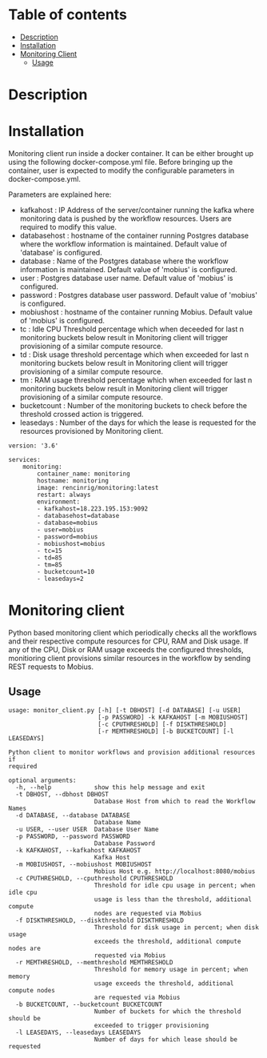 # Table of contents

 - [Description](#descr)
 - [Installation](#install)
 - [Monitoring Client](#mclient)
   - [Usage](#usage)
# <a name="descr"></a>Description

# <a name="install"></a>Installation
Monitoring client run inside a docker container. It can be either brought up using the following docker-compose.yml file.
Before bringing up the container, user is expected to modify the configurable parameters in docker-compose.yml.

Parameters are explained here:
- kafkahost : IP Address of the server/container running the kafka where monitoring data is pushed by the workflow resources. Users are required to modify this value.
- databasehost : hostname of the container running Postgres database where the workflow information is maintained. Default value of 'database' is configured.
- database : Name of the Postgres database where the workflow information is maintained. Default value of 'mobius' is configured.
- user : Postgres database user name. Default value of 'mobius' is configured.
- password : Postgres database user password. Default value of 'mobius' is configured.
- mobiushost : hostname of the container running Mobius. Default value of 'mobius' is configured.
- tc : Idle CPU Threshold percentage which when deceeded for last n monitoring buckets below result in Monitoring client will trigger provisioning of a similar compute resource.
- td : Disk usage threshold percentage which when exceeded for last n monitoring buckets below result in Monitoring client will trigger provisioning of a similar compute resource.
- tm : RAM usage threshold percentage which when exceeded for last n monitoring buckets below result in Monitoring client will trigger provisioning of a similar compute resource.
- bucketcount : Number of the monitoring buckets to check before the threshold crossed action is triggered.
- leasedays : Number of the days for which the lease is requested for the resources provisioned by Monitoring client.
```
version: '3.6'

services:
    monitoring:
        container_name: monitoring
        hostname: monitoring
        image: rencinrig/monitoring:latest
        restart: always
        environment:
        - kafkahost=18.223.195.153:9092
        - databasehost=database
        - database=mobius
        - user=mobius
        - password=mobius
        - mobiushost=mobius
        - tc=15
        - td=85
        - tm=85
        - bucketcount=10
        - leasedays=2
```
# <a name="mclient"></a>Monitoring client
Python based monitoring client which periodically checks all the workflows and their respective compute resources for CPU, RAM and Disk usage. If any of the CPU, Disk or RAM usage exceeds the configured thresholds, monitioring client provisions similar resources in the workflow by sending REST requests to Mobius.

## <a name="usage"></a>Usage
```
usage: monitor_client.py [-h] [-t DBHOST] [-d DATABASE] [-u USER]
                         [-p PASSWORD] -k KAFKAHOST [-m MOBIUSHOST]
                         [-c CPUTHRESHOLD] [-f DISKTHRESHOLD]
                         [-r MEMTHRESHOLD] [-b BUCKETCOUNT] [-l LEASEDAYS]

Python client to monitor workflows and provision additional resources if
required

optional arguments:
  -h, --help            show this help message and exit
  -t DBHOST, --dbhost DBHOST
                        Database Host from which to read the Workflow Names
  -d DATABASE, --database DATABASE
                        Database Name
  -u USER, --user USER  Database User Name
  -p PASSWORD, --password PASSWORD
                        Database Password
  -k KAFKAHOST, --kafkahost KAFKAHOST
                        Kafka Host
  -m MOBIUSHOST, --mobiushost MOBIUSHOST
                        Mobius Host e.g. http://localhost:8080/mobius
  -c CPUTHRESHOLD, --cputhreshold CPUTHRESHOLD
                        Threshold for idle cpu usage in percent; when idle cpu
                        usage is less than the threshold, additional compute
                        nodes are requested via Mobius
  -f DISKTHRESHOLD, --diskthreshold DISKTHRESHOLD
                        Threshold for disk usage in percent; when disk usage
                        exceeds the threshold, additional compute nodes are
                        requested via Mobius
  -r MEMTHRESHOLD, --memthreshold MEMTHRESHOLD
                        Threshold for memory usage in percent; when memory
                        usage exceeds the threshold, additional compute nodes
                        are requested via Mobius
  -b BUCKETCOUNT, --bucketcount BUCKETCOUNT
                        Number of buckets for which the threshold should be
                        exceeded to trigger provisioning
  -l LEASEDAYS, --leasedays LEASEDAYS
                        Number of days for which lease should be requested
```
